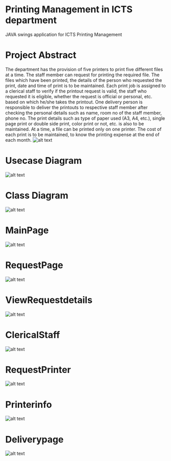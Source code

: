 #  Printing Management in ICTS department
JAVA swings application for ICTS Printing Management
# Project Abstract
The department has the provision of five printers to print five different files at a time.   The staff member can request for printing the required file. The files which have been printed, the details of the person who requested the print, date  and time of print is to be maintained.  Each print job is assigned to a clerical staff to verify if the printout request is valid, the staff who requested it is eligible, whether the request is official or personal, etc. based on which he/she takes the printout. One delivery person is responsible to deliver the printouts to respective staff member after checking the personal details such as name, room no of the staff member, phone no. The print details such as type of paper used (A3, A4, etc.), single page print or double side print, color print or not, etc. is also to be maintained.  At a time, a file can be printed only on one printer. The cost of each print is to be maintained, to know the printing expense at the end of each month.
![alt text](https://github.com/chethan9604/ICTS-printing-service/blob/4e89a703ad640308e9bdc19b9bd469c96eacb58a/abstract.jpg)

# Usecase Diagram
![alt text](https://github.com/Praneethvarma1302/Amrita-ICTS-Printing-Service/blob/main/usecase.jpg)
# Class Diagram
![alt text](https://github.com/Praneethvarma1302/Amrita-ICTS-Printing-Service/blob/main/class%20diagram.jpg)
# MainPage
![alt text](https://github.com/chethan9604/ICTS-printing-service/blob/d051c3f15eaf9254a8c918862bf63bf583ef1d69/screenshot/mainpage.jpg)
# RequestPage
![alt text](https://github.com/chethan9604/ICTS-printing-service/blob/e8b326b9786b37571b98cbff78ff30bf408e6093/screenshot/requestpage.jpg)
# ViewRequestdetails
![alt text](https://github.com/chethan9604/ICTS-printing-service/blob/91577b86b0b11cc7bd26b387cbefdca3efad6cc3/screenshot/requestdetails.jpg)
# ClericalStaff
![alt text](https://github.com/chethan9604/ICTS-printing-service/blob/2d09e1528b23b5a884c5c146c08c8b556b9fcf9c/screenshot/clericalstaff.jpg)
# RequestPrinter
![alt text](https://github.com/chethan9604/ICTS-printing-service/blob/b08646bef65650e86939831908eee84aa4452091/screenshot/requstprinter.jpg)
# Printerinfo
![alt text](https://github.com/chethan9604/ICTS-printing-service/blob/106d07cfe5ac4259ea70421b9005473b1112ede7/screenshot/printerdetails.jpg)
# Deliverypage
![alt text](https://github.com/chethan9604/ICTS-printing-service/blob/dd2fcc981723cfb53609c05db3f455b971866705/screenshot/deliverydetails.jpg)
